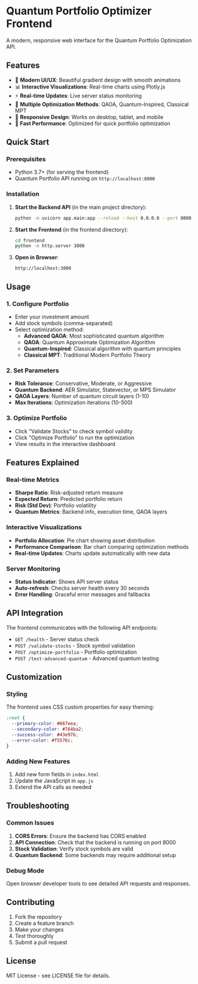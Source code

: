 # Quantum Portfolio Optimizer Frontend

A modern, responsive web interface for the Quantum Portfolio Optimization API.

## Features

- 🎨 **Modern UI/UX**: Beautiful gradient design with smooth animations
- 📊 **Interactive Visualizations**: Real-time charts using Plotly.js
- ⚡ **Real-time Updates**: Live server status monitoring
- 🔄 **Multiple Optimization Methods**: QAOA, Quantum-Inspired, Classical MPT
- 📱 **Responsive Design**: Works on desktop, tablet, and mobile
- 🚀 **Fast Performance**: Optimized for quick portfolio optimization

## Quick Start

### Prerequisites

- Python 3.7+ (for serving the frontend)
- Quantum Portfolio API running on `http://localhost:8000`

### Installation

1. **Start the Backend API** (in the main project directory):
   ```bash
   python -m uvicorn app.main:app --reload --host 0.0.0.0 --port 8000
   ```

2. **Start the Frontend** (in the frontend directory):
   ```bash
   cd frontend
   python -m http.server 3000
   ```

3. **Open in Browser**:
   ```
   http://localhost:3000
   ```

## Usage

### 1. Configure Portfolio
- Enter your investment amount
- Add stock symbols (comma-separated)
- Select optimization method:
  - **Advanced QAOA**: Most sophisticated quantum algorithm
  - **QAOA**: Quantum Approximate Optimization Algorithm
  - **Quantum-Inspired**: Classical algorithm with quantum principles
  - **Classical MPT**: Traditional Modern Portfolio Theory

### 2. Set Parameters
- **Risk Tolerance**: Conservative, Moderate, or Aggressive
- **Quantum Backend**: AER Simulator, Statevector, or MPS Simulator
- **QAOA Layers**: Number of quantum circuit layers (1-10)
- **Max Iterations**: Optimization iterations (10-500)

### 3. Optimize Portfolio
- Click "Validate Stocks" to check symbol validity
- Click "Optimize Portfolio" to run the optimization
- View results in the interactive dashboard

## Features Explained

### Real-time Metrics
- **Sharpe Ratio**: Risk-adjusted return measure
- **Expected Return**: Predicted portfolio return
- **Risk (Std Dev)**: Portfolio volatility
- **Quantum Metrics**: Backend info, execution time, QAOA layers

### Interactive Visualizations
- **Portfolio Allocation**: Pie chart showing asset distribution
- **Performance Comparison**: Bar chart comparing optimization methods
- **Real-time Updates**: Charts update automatically with new data

### Server Monitoring
- **Status Indicator**: Shows API server status
- **Auto-refresh**: Checks server health every 30 seconds
- **Error Handling**: Graceful error messages and fallbacks

## API Integration

The frontend communicates with the following API endpoints:

- `GET /health` - Server status check
- `POST /validate-stocks` - Stock symbol validation
- `POST /optimize-portfolio` - Portfolio optimization
- `POST /test-advanced-quantum` - Advanced quantum testing

## Customization

### Styling
The frontend uses CSS custom properties for easy theming:

```css
:root {
  --primary-color: #667eea;
  --secondary-color: #764ba2;
  --success-color: #43e97b;
  --error-color: #f5576c;
}
```

### Adding New Features
1. Add new form fields in `index.html`
2. Update the JavaScript in `app.js`
3. Extend the API calls as needed

## Troubleshooting

### Common Issues

1. **CORS Errors**: Ensure the backend has CORS enabled
2. **API Connection**: Check that the backend is running on port 8000
3. **Stock Validation**: Verify stock symbols are valid
4. **Quantum Backend**: Some backends may require additional setup

### Debug Mode
Open browser developer tools to see detailed API requests and responses.

## Contributing

1. Fork the repository
2. Create a feature branch
3. Make your changes
4. Test thoroughly
5. Submit a pull request

## License

MIT License - see LICENSE file for details. 